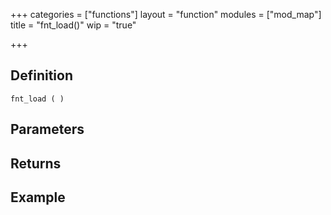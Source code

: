+++
categories = ["functions"]
layout = "function"
modules = ["mod_map"]
title = "fnt_load()"
wip = "true"

+++

## Definition

    fnt_load ( )

## Parameters

## Returns

## Example

```
```

